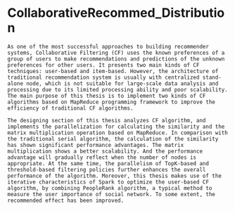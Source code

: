 # CollaborativeRecommed_Distribution

    As one of the most successful approaches to building recommender systems, Collaborative Filtering (CF) uses the known preferences of a group of users to make recommendations and predictions of the unknown preferences for other users. It presents two main kinds of CF techniques: user-based and item-based. However, the architecture of traditional recommendation system is usually with centralized stand-alone node, which is not suitable for large-scale data analysis and processing due to its limited processing ability and poor scalability. The main purpose of this thesis is to implement two kinds of CF algorithms based on MapReduce programming framework to improve the efficiency of traditional CF algorithms.

    The designing section of this thesis analyzes CF algorithm, and implements the parallelization for calculating the similarity and the matrix multiplication operation based on MapReduce. In comparison with the traditional serial algorithm, the calculation of the similarity has shown significant performance advantages. The matrix multiplication shows a better scalability. And the performance advantage will gradually reflect when the number of nodes is appropriate. At the same time, the parallelism of TopK-based and threshold-based filtering policies further enhances the overall performance of the algorithm. Moreover, this thesis makes use of the iterative characteristics of Spark to optimize the user-based CF algorithm, by combining PeopleRank algorithm, a typical method to measure the user importance of social network. To some extent, the recommended effect has been improved. 
